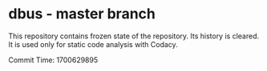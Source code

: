 # dbus - master branch

This repository contains frozen state of the repository.
Its history is cleared. It is used only for static code
analysis with Codacy.

Commit Time: 1700629895